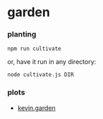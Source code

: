 # garden

### planting

```console
npm run cultivate
```

or, have it run in any directory:

```console
node cultivate.js DIR
```

### plots

* [kevin.garden](https://kevin.garden)